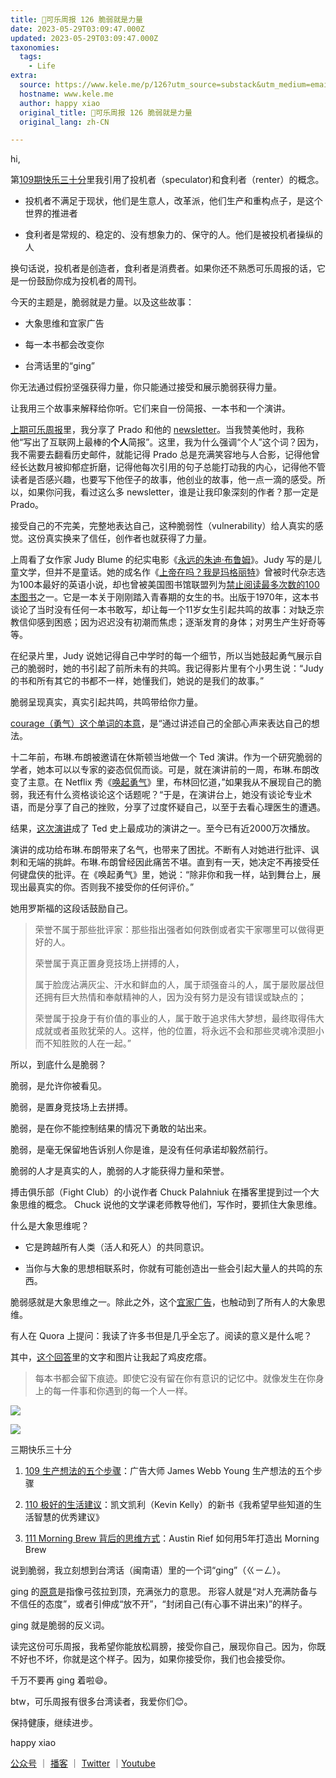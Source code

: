 ```yaml
---
title: 🥤可乐周报 126 脆弱就是力量
date: 2023-05-29T03:09:47.000Z
updated: 2023-05-29T03:09:47.000Z
taxonomies:
  tags:
    - Life
extra:
  source: https://www.kele.me/p/126?utm_source=substack&utm_medium=email
  hostname: www.kele.me
  author: happy xiao
  original_title: 🥤可乐周报 126 脆弱就是力量
  original_lang: zh-CN

---
```


hi,

第[109期快乐三十分](https://www.kele.me/p/pod109#details)里我引用了投机者（speculator)和食利者（renter）的概念。

-   投机者不满足于现状，他们是生意人，改革派，他们生产和重构点子，是这个世界的推进者
    
-   食利者是常规的、稳定的、没有想象力的、保守的人。他们是被投机者操纵的人
    

换句话说，投机者是创造者，食利者是消费者。如果你还不熟悉可乐周报的话，它是一份鼓励你成为投机者的周刊。

今天的主题是，脆弱就是力量。以及这些故事：

-   大象思维和宜家广告
    
-   每一本书都会改变你
    
-   台湾话里的“ging”
    

你无法通过假扮坚强获得力量，你只能通过接受和展示脆弱获得力量。

让我用三个故事来解释给你听。它们来自一份简报、一本书和一个演讲。

[上期可乐周报](https://www.kele.me/p/125)里，我分享了 Prado 和他的 [newsletter](https://pradologue.substack.com/)。当我赞美他时，我称他“写出了互联网上最棒的**个人**简报”。这里，我为什么强调“个人”这个词？因为，我不需要去翻看历史邮件，就能记得 Prado 总是充满笑容地与人合影，记得他曾经长达数月被抑郁症折磨，记得他每次引用的句子总能打动我的内心，记得他不管读者是否感兴趣，也要写下他侄子的故事，他创业的故事，他一点一滴的感受。所以，如果你问我，看过这么多 newsletter，谁是让我印象深刻的作者？那一定是 Prado。

接受自己的不完美，完整地表达自己，这种脆弱性（vulnerability）给人真实的感觉。这份真实换来了信任，创作者也就获得了力量。

上周看了女作家 Judy Blume 的纪实电影《[永远的朱迪·布鲁姆](https://movie.douban.com/subject/36181597/)》。Judy 写的是儿童文学，但并不是童话。她的成名作《[上帝在吗？我是玛格丽特](https://movie.douban.com/subject/35367386/)》曾被时代杂志选为100本最好的英语小说，却也曾被美国图书馆联盟列为[禁止阅读最多次数的100本图书](https://time.com/6275438/are-you-there-god-its-me-margaret-review/)之一。它是一本关于刚刚踏入青春期的女生的书。出版于1970年，这本书谈论了当时没有任何一本书敢写，却让每一个11岁女生引起共鸣的故事：对缺乏宗教信仰感到困惑；因为迟迟没有初潮而焦虑；逐渐发育的身体；对男生产生好奇等等。

在纪录片里，Judy 说她记得自己中学时的每一个细节，所以当她鼓起勇气展示自己的脆弱时，她的书引起了前所未有的共鸣。我记得影片里有个小男生说：“Judy 的书和所有其它的书都不一样，她懂我们，她说的是我们的故事。”

脆弱呈现真实，真实引起共鸣，共鸣带给你力量。

[courage（勇气）这个单词的本意](https://thesoulofhope.com/courage-is-a-heart-word-and-mine-for-2020)，是“通过讲述自己的全部心声来表达自己的想法。

十二年前，布琳.布朗被邀请在休斯顿当地做一个 Ted 演讲。作为一个研究脆弱的学者，她本可以以专家的姿态侃侃而谈。可是，就在演讲前的一周，布琳.布朗改变了主意。在 Netflix 秀《[唤起勇气](https://movie.douban.com/subject/32579741/)》里，布林回忆道，”如果我从不展现自己的脆弱，我还有什么资格谈论这个话题呢？“于是，在演讲台上，她没有谈论专业术语，而是分享了自己的挫败，分享了过度怀疑自己，以至于去看心理医生的遭遇。

结果，[这次演讲](https://youtu.be/iCvmsMzlF7o)成了 Ted 史上最成功的演讲之一。至今已有近2000万次播放。

演讲的成功给布琳.布朗带来了名气，也带来了困扰。不断有人对她进行批评、讽刺和无端的挑衅。布琳.布朗曾经因此痛苦不堪。直到有一天，她决定不再接受任何键盘侠的批评。在《唤起勇气》里，她说：“除非你和我一样，站到舞台上，展现出最真实的你。否则我不接受你的任何评价。”

她用罗斯福的这段话鼓励自己。

> 荣誉不属于那些批评家：那些指出强者如何跌倒或者实干家哪里可以做得更好的人。  
> 
> 荣誉属于真正置身竞技场上拼搏的人，  
> 
> 属于脸庞沾满灰尘、汗水和鲜血的人，属于顽强奋斗的人，属于屡败屡战但还拥有巨大热情和奉献精神的人，因为没有努力是没有错误或缺点的；  
> 
> 荣誉属于投身于有价值的事业的人，属于敢于追求伟大梦想，最终取得伟大成就或者虽败犹荣的人。这样，他的位置，将永远不会和那些灵魂冷漠胆小而不知胜败的人在一起。”

所以，到底什么是脆弱？

脆弱，是允许你被看见。  

脆弱，是置身竞技场上去拼搏。  

脆弱，是在你不能控制结果的情况下勇敢的站出来。  

脆弱，是毫无保留地告诉别人你是谁，是没有任何承诺却毅然前行。

脆弱的人才是真实的人，脆弱的人才能获得力量和荣誉。

搏击俱乐部（Fight Club）的小说作者 Chuck Palahniuk 在播客里提到过一个大象思维的概念。 Chuck 说他的文学课老师教导他们，写作时，要抓住大象思维。

什么是大象思维呢？

-   它是跨越所有人类（活人和死人）的共同意识。
    
-   当你与大象的思想相联系时，你就有可能创造出一些会引起大量人的共鸣的东西。
    

脆弱感就是大象思维之一。除此之外，这个[宜家广告](https://twitter.com/jdosmith/status/1656683887706161153)，也触动到了所有人的大象思维。

有人在 Quora 上提问：我读了许多书但是几乎全忘了。阅读的意义是什么呢？

其中，[这个回答](https://www.quora.com/I-have-read-lots-of-books-but-forgotten-most-of-them-Whats-the-purpose-of-reading-2/answer/Katarina-Janoskova)里的文字和图片让我起了鸡皮疙瘩。

> 每本书都会留下痕迹。即使它没有留在你有意识的记忆中。就像发生在你身上的每一件事和你遇到的每一个人一样。

[![](https3A2F2Fsubstack-post-media.s3.amazonaws.com2Fpublic2Fimages2Fd4808451-f5d1-4eaf-9acf-32a97b5a89c8_2618x1742.webp)](https://substackcdn.com/image/fetch/f_auto,q_auto:good,fl_progressive:steep/https%3A%2F%2Fsubstack-post-media.s3.amazonaws.com%2Fpublic%2Fimages%2Fd4808451-f5d1-4eaf-9acf-32a97b5a89c8_2618x1742.webp)

[![](https3A2F2Fsubstack-post-media.s3.amazonaws.com2Fpublic2Fimages2F5337368e-e2f5-4931-97e1-446f6544ba9f_2426x1561.webp)](https://substackcdn.com/image/fetch/f_auto,q_auto:good,fl_progressive:steep/https%3A%2F%2Fsubstack-post-media.s3.amazonaws.com%2Fpublic%2Fimages%2F5337368e-e2f5-4931-97e1-446f6544ba9f_2426x1561.webp)

三期快乐三十分

1.  [109 生产想法的五个步骤](https://www.kele.me/p/pod109#details)：广告大师 James Webb Young 生产想法的五个步骤
    
2.  [110 极好的生活建议](https://www.kele.me/p/pod110#details)：凯文凯利（Kevin Kelly）的新书《我希望早些知道的生活智慧的优秀建议》
    
3.  [111 Morning Brew 背后的思维方式](https://www.kele.me/p/pod111#details)：Austin Rief 如何用5年打造出 Morning Brew
    

说到脆弱，我立刻想到台湾话（闽南语）里的一个词“ging”（ㄍㄧㄥ）。

ging 的[原意](https://baike.baidu.com/item/ging/8100290)是指像弓弦拉到顶，充满张力的意思。 形容人就是“对人充满防备与不信任的态度”，或者引伸成“放不开”，“封闭自己(有心事不讲出来)”的样子。

ging 就是脆弱的反义词。

读完这份可乐周报，我希望你能放松肩膀，接受你自己，展现你自己。因为，你既不好也不坏，你就是这个样子。因为，如果你接受你，我们也会接受你。

千万不要再 ging 着啦😄。

btw，可乐周报有很多台湾读者，我爱你们😊。

保持健康，继续进步。  

happy xiao

[公众号](https://happyxiao.com/wechat/) ｜ [播客](https://happy.podcast.xyz/) ｜ [Twitter](https://twitter.com/coolXiao) ｜[Youtube](https://www.youtube.com/happyxiao)
